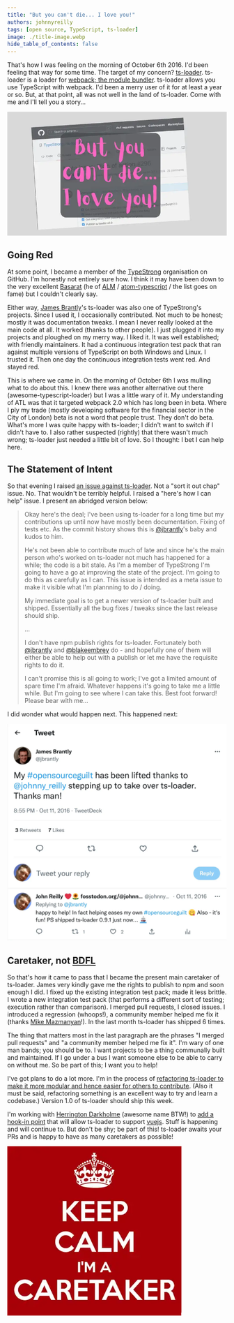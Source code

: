 ```yaml
---
title: "But you can't die... I love you!"
authors: johnnyreilly
tags: [open source, TypeScript, ts-loader]
image: ./title-image.webp
hide_table_of_contents: false
---
```


That's how I was feeling on the morning of October 6th 2016. I'd been feeling that way for some time. The target of my concern? [ts-loader](https://github.com/TypeStrong/ts-loader). ts-loader is a loader for [webpack; the module bundler](https://webpack.github.io/). ts-loader allows you use TypeScript with webpack. I'd been a merry user of it for at least a year or so. But, at that point, all was not well in the land of ts-loader. Come with me and I'll tell you a story...

![a poster that reads: "But you can't die... I love you!"](title-image.webp)

## Going Red

At some point, I became a member of the [TypeStrong](https://github.com/TypeStrong) organisation on GitHub. I'm honestly not entirely sure how. I think it may have been down to the very excellent [Basarat](https://youtube.com/basaratali) (he of [ALM](http://alm.tools/) / [atom-typescript](https://github.com/TypeStrong/atom-typescript) / the list goes on fame) but I couldn't clearly say.

Either way, [James Brantly](https://github.com/jbrantly)'s ts-loader was also one of TypeStrong's projects. Since I used it, I occasionally contributed. Not much to be honest; mostly it was documentation tweaks. I mean I never really looked at the main code at all. It worked (thanks to other people). I just plugged it into my projects and ploughed on my merry way. I liked it. It was well established; with friendly maintainers. It had a continuous integration test pack that ran against multiple versions of TypeScript on both Windows and Linux. I trusted it. Then one day the continuous integration tests went red. And stayed red.

This is where we came in. On the morning of October 6th I was mulling what to do about this. I knew there was another alternative out there (awesome-typescript-loader) but I was a little wary of it. My understanding of ATL was that it targeted webpack 2.0 which has long been in beta. Where I ply my trade (mostly developing software for the financial sector in the City of London) beta is not a word that people trust. They don't do beta. What's more I was quite happy with ts-loader; I didn't want to switch if I didn't have to. I also rather suspected (rightly) that there wasn't much wrong; ts-loader just needed a little bit of love. So I thought: I bet I can help here.

## The Statement of Intent

So that evening I raised [an issue against ts-loader](https://github.com/TypeStrong/ts-loader/issues/296). Not a "sort it out chap" issue. No. That wouldn't be terribly helpful. I raised a "here's how I can help" issue. I present an abridged version below:

> Okay here's the deal; I've been using ts-loader for a long time but my contributions up until now have mostly been documentation. Fixing of tests etc. As the commit history shows this is [@jbrantly](https://github.com/jbrantly)'s baby and kudos to him.
>
> He's not been able to contribute much of late and since he's the main person who's worked on ts-loader not much has happened for a while; the code is a bit stale. As I'm a member of TypeStrong I'm going to have a go at improving the state of the project. I'm going to do this as carefully as I can. This issue is intended as a meta issue to make it visible what I'm plannning to do / doing.
>
> My immediate goal is to get a newer version of ts-loader built and shipped. Essentially all the bug fixes / tweaks since the last release should ship.
>
> ...
>
> I don't have npm publish rights for ts-loader. Fortunately both [@jbrantly](https://github.com/jbrantly) and [@blakeembrey](https://github.com/blakeembrey) do - and hopefully one of them will either be able to help out with a publish or let me have the requisite rights to do it.
>
> I can't promise this is all going to work; I've got a limited amount of spare time I'm afraid. Whatever happens it's going to take me a little while. But I'm going to see where I can take this. Best foot forward! Please bear with me...

I did wonder what would happen next. This happened next:

[![tweet from James Brantly on October 11, 2016 that reads: "My #opensourceguilt has been lifted thanks to @johnny_reilly stepping up to take over ts-loader. Thanks man!"](screenshot-james-brantly-tweet.webp)](https://twitter.com/jbrantly/status/785931975064444928)

## Caretaker, not [BDFL](https://en.wikipedia.org/wiki/Benevolent_dictator_for_life)

So that's how it came to pass that I became the present main caretaker of ts-loader. James very kindly gave me the rights to publish to npm and soon enough I did. I fixed up the existing integration test pack; made it less brittle. I wrote a new integration test pack (that performs a different sort of testing; execution rather than comparison). I merged pull requests, I closed issues. I introduced a regression (whoops!), a community member helped me fix it (thanks [Mike Mazmanyan](https://github.com/dopare)!). In the last month ts-loader has shipped 6 times.

The thing that matters most in the last paragraph are the phrases "I merged pull requests" and "a community member helped me fix it". I'm wary of one man bands; you should be to. I want projects to be a thing communally built and maintained. If I go under a bus I want someone else to be able to carry on without me. So be part of this; I want you to help!

I've got plans to do a lot more. I'm in the process of [refactoring ts-loader to make it more modular and hence easier for others to contribute](https://github.com/TypeStrong/ts-loader/pull/343). (Also it must be said, refactoring something is an excellent way to try and learn a codebase.) Version 1.0 of ts-loader should ship this week.

I'm working with [Herrington Darkholme](https://github.com/HerringtonDarkholme) (awesome name BTW!) to [add a hook-in point](https://github.com/TypeStrong/ts-loader/issues/270) that will allow ts-loader to support [vuejs](http://vuejs.org/). Stuff is happening and will continue to. But don't be shy; be part of this! ts-loader awaits your PRs and is happy to have as many caretakers as possible!

![a poster that reads: "keep calm, I'm a caretaker"](caretaker.webp)
